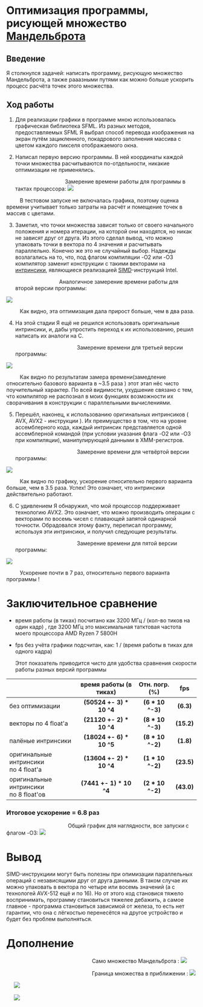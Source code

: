 # Оптимизация программы, рисующей множество [Мандельброта](https://ru.wikipedia.org/wiki/%D0%9C%D0%BD%D0%BE%D0%B6%D0%B5%D1%81%D1%82%D0%B2%D0%BE_%D0%9C%D0%B0%D0%BD%D0%B4%D0%B5%D0%BB%D1%8C%D0%B1%D1%80%D0%BE%D1%82%D0%B0)

## Введение 

Я столкнулся задачей: написать программу, рисующую множество Мандельброта, а также рааазными путями как можно больше ускорить процесс расчёта точек этого множества.

## Ход работы 

1) Для реализации графики в программе мною использовалась графическая библиотека SFML. Из разных методов, предоставляемых SFML Я выбрал способ перевода изображения на экран путём зацикленного, покадрового заполнения массива с цветом каждого пикселя отображаемого окна.

2) Написал первую версию программы. В ней координаты каждой точки множества расчитываются по-отдельности, никакие оптимизации не применялись.   

    $\qquad\qquad\qquad\qquad$ Замерение времени работы для программы в тактах процессора: 
    <img src="graphs/0.png">

$\qquad$ В тестовом запуске не включалась графика, поэтому оценка времени учитывает только затраты на расчёт и помещение точек в массив с цветами.

3) Заметил, что точки множества зависят только от своего начального положения и номера итерации, на которой они находятся, но никак не зависят друг от друга. Из этого сделал вывод, что можно упаковать точки в вектора по 4 значения и расчитывать параллельно. Конечно же это не случайный выбор. Надежды возлагались на то, что, под флагом компиляции -O2 или -O3 компилятор заменит конструкции с такими векторами на [интринсики](https://en.wikipedia.org/wiki/Intrinsic_function), являющиеся реализацией [SIMD](https://ru.wikipedia.org/wiki/SIMD)-инструкций Intel. 

    $\qquad\qquad\qquad\quad$ Аналогичное замерение времени работы для второй версии программы: 
<img src="graphs/1.png">

$\qquad$ Как видно, эта оптимизация дала прирост больше, чем в два раза.

4. На этой стадии Я ещё не решился использовать оригинальные интринсики, и, дабы упростить переход к их использованию, решил написать их аналоги на С.   

    $\qquad\qquad\qquad\qquad\qquad$ Замерение времени для третьей версии программы:
<img src="graphs/2.png">

$\qquad$ Как видно по результатам замера времени(замедление относительно базового варианта в ~3.5 раза ) этот этап нёс чисто поучительный характер. По всей видимости, ухудшение связано с тем, что компилятор не распознал в моих функциях возможности их сворачивания в конструкции с параллельными вычислениями.  

5. Перешёл, наконец, к использованию оригинальных интринсиков ( AVX, AVX2 - инструкции ). Их преимущество в том, что на уровне ассемблерного кода, каждый интринсик представляется одной ассемблерной командой (при условии указания флага -O2 или -O3 при компиляции), манипулирующей данными в XMM-регистров.

    $\qquad\qquad\qquad\qquad\qquad$ Замерение времени для четвёртой версии программы:
<img src="graphs/3.png">

$\qquad$ Как видно по графику, ускорение относительно первого варианта больше, чем в 3.5 раза. Успех! Это означает, что интринсики действительно работают.

6. С удивлением Я обнаружил, что мой процессор поддерживает технологию AVX2. Это означает, что можно производить операции с векторами по восемь чисел с плавающей запятой одинарной точности. Обрадовался этому факту, переписал программу, используя эти интринсики, и получил следующие результаты. 

    $\qquad\qquad\qquad\qquad\qquad$ Замерение времени для пятой версии программы:
<img src="graphs/4.png">

$\qquad$ Ускорение почти в 7 раз, относительно первого варианта программы !

# Заключительное сравнение 
* время работы (в тиках) посчитано как 3200 МГц / (кол-во тиков на один кадр)
    , где 3200 МГц это максимальная татктовая частота моего процессора AMD Ryzen 7 5800H
* fps без учёта графики подсчитан, как: 1 / (время работы в тиках для одного кадра)

    Этот показатель приводится чисто для удобства сравнения скорости работы разных версий программы 

|              |время работы (в тиках)  |       Отн. погр.(%)    |           fps
|--------------|:----------------------:|:----------------------:|:----------------------:|
|без оптимизации        |__(50524 +- 3) * 10 ^4__|__(6 * 10 ^-3)__|__(6.3)__|
|векторы по 4 float'а   |__(21120 +- 2) * 10 ^4__|__(8 * 10 ^-3)__|__(15.2)__|
|палёные интринсики     |__(18024 +- 6) * 10 ^5__|__(8 * 10 ^-2)__|__(1.8)__|
|оригинальные интринсики <br> по 4 float'а|__(13604 +- 2) * 10 ^4__|__(1 * 10 ^-2)__|__(23.5)__|            
|оригинальные интринсики <br> по 8 float'ов|__(7441 +- 1) * 10 ^4__|__(2 * 10 ^-2)__|__(43.0)__|
 

### Итоговое ускорение = 6.8 раз


$\qquad\qquad\qquad\qquad\qquad$ Общий график для наглядности, все запуски с флагом -O3:
<img src="graphs/all.png">

# Вывод 
SIMD-инструкциии могут быть полезны при опимизации параллельных операций с независящими друг от друга данными. В таком случае их можно упаковать в вектора по четыре или восемь значений (а с технологей AVX-512 ещё и по 16). Но от этого код становися тяжело воспринимать, программу становиться тяжелее дебажить, а самое главное - программа становиться зависимой от железа, то есть нет гарантии, что она с лёгкостью перенесётся на другое устройство и будет без проблем выполняться.  

# Дополнение 

$\qquad\qquad\qquad\qquad\qquad\qquad\qquad$ Само множество Мандельброта :
<img src="pics/mandelbrot1.png">

$\qquad\qquad\qquad\qquad\qquad\qquad\qquad$ Граница множества в приближении :
<img src="pics/mandelbrot4.png">

$\quad$
<img src="pics/mandelbrot3.png">

$\quad$
<img src="pics/mandelbrot2.png">


